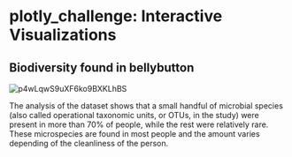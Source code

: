 # plotly_challenge: Interactive Visualizations
## Biodiversity found in bellybutton

![p4wLqwS9uXF6ko9BXKLhBS](https://user-images.githubusercontent.com/62350232/91501765-fbc03f80-e88b-11ea-82ed-6227c8983d12.jpg)


The analysis of the dataset shows that a small handful of microbial species (also called operational taxonomic units, or OTUs, in the study) were present in more than 70% of people, while the rest were relatively rare. These microspecies are found in most people and the amount varies depending of the cleanliness of the person. 
